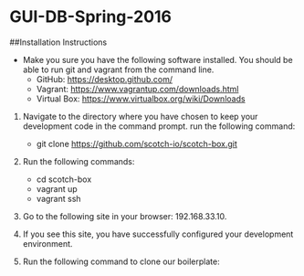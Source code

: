 # GUI-DB-Spring-2016

##Installation Instructions

* Make you sure you have the following software installed. You should be able to run git and vagrant from the command line.
	* GitHub: https://desktop.github.com/
	* Vagrant: https://www.vagrantup.com/downloads.html
	* Virtual Box: https://www.virtualbox.org/wiki/Downloads

1. Navigate to the directory where you have chosen to keep your development code in the command prompt. run the following command:
	* git clone https://github.com/scotch-io/scotch-box.git
	
2. Run the following commands:
	* cd scotch-box
	* vagrant up
	* vagrant ssh

3. Go to the following site in your browser: 192.168.33.10.
4. If you see this site, you have successfully configured your development environment.
5. Run the following command to clone our boilerplate:
